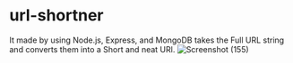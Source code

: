 # url-shortner
It made by using Node.js, Express, and MongoDB takes the Full URL string and converts them into a Short and neat URl.
![Screenshot (155)](https://user-images.githubusercontent.com/71871235/213150520-83ef190b-e00e-4fcf-a54d-e3ccf9d33ba3.png)
